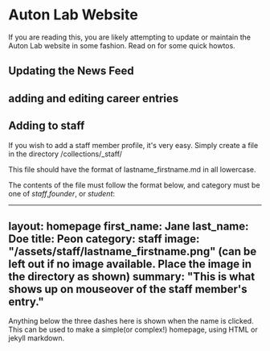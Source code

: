 # Auton Lab Website

If you are reading this, you are likely attempting to update or maintain the Auton Lab website in some fashion.  Read on for some quick howtos.

## Updating the News Feed

## adding and editing career entries

## Adding to staff

If you wish to add a staff member profile, it's very easy. Simply create a file in the directory /collections/_staff/

This file should have the format of lastname_firstname.md in all lowercase.

The contents of the file must follow the format below, and category must be one of *staff*,*founder*, or *student*:

---
layout: homepage
first_name: Jane
last_name: Doe
title: Peon
category: staff
image: "/assets/staff/lastname_firstname.png" (can be left out if no image available. Place the image in the directory as shown)
summary: "This is what shows up on mouseover of the staff member's entry."
---
Anything below the three dashes here is shown when the name is clicked. This can be used to make a simple(or complex!) homepage, using HTML or jekyll markdown.